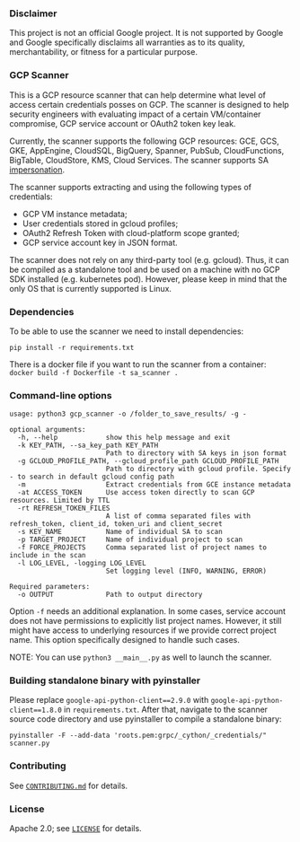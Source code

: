 ### Disclaimer

This project is not an official Google project. It is not supported by
Google and Google specifically disclaims all warranties as to its quality,
merchantability, or fitness for a particular purpose.

### GCP Scanner

This is a GCP resource scanner that can help determine what level of access certain credentials posses on GCP. The scanner is designed to help security engineers with
evaluating impact of a certain VM/container compromise, GCP service account or OAuth2 token key leak.

Currently, the scanner supports the following GCP resources: GCE, GCS, GKE, AppEngine, CloudSQL, BigQuery, Spanner, PubSub, CloudFunctions, BigTable, CloudStore, KMS, Cloud Services. The scanner supports SA [impersonation](https://cloud.google.com/iam/docs/impersonating-service-accounts).

The scanner supports extracting and using the following types of credentials:
* GCP VM instance metadata;
* User credentials stored in gcloud profiles;
* OAuth2 Refresh Token with cloud-platform scope granted; 
* GCP service account key in JSON format. 

The scanner does not rely on any third-party tool (e.g. gcloud). Thus, it can be compiled as a standalone tool and be used on a machine with no GCP SDK installed (e.g. kubernetes pod). However, please keep in mind that the only OS that is currently supported is Linux.

### Dependencies

To be able to use the scanner we need to install dependencies:

```
pip install -r requirements.txt
```

There is a docker file if you want to run the scanner from a container:
`docker build -f Dockerfile -t sa_scanner .`

### Command-line options

```
usage: python3 gcp_scanner -o /folder_to_save_results/ -g -

optional arguments:
  -h, --help            show this help message and exit
  -k KEY_PATH, --sa_key_path KEY_PATH
                        Path to directory with SA keys in json format
  -g GCLOUD_PROFILE_PATH, --gcloud_profile_path GCLOUD_PROFILE_PATH
                        Path to directory with gcloud profile. Specify - to search in default gcloud config path
  -m                    Extract credentials from GCE instance metadata
  -at ACCESS_TOKEN      Use access token directly to scan GCP resources. Limited by TTL
  -rt REFRESH_TOKEN_FILES
                        A list of comma separated files with refresh_token, client_id, token_uri and client_secret
  -s KEY_NAME           Name of individual SA to scan
  -p TARGET_PROJECT     Name of individual project to scan
  -f FORCE_PROJECTS     Comma separated list of project names to include in the scan
  -l LOG_LEVEL, -logging LOG_LEVEL
                        Set logging level (INFO, WARNING, ERROR)

Required parameters:
  -o OUTPUT             Path to output directory
```

Option `-f` needs an additional explanation. In some cases, service account does not have permissions to explicitly list project names. However, it still might have access to underlying resources if we provide correct project name. This option specifically designed to handle such cases.

NOTE: You can use `python3 __main__.py` as well to launch the scanner.


### Building standalone binary with pyinstaller

Please replace `google-api-python-client==2.9.0` with `google-api-python-client==1.8.0` in `requirements.txt`. After that, navigate to the scanner source code directory and use pyinstaller to compile a standalone binary:

`pyinstaller -F --add-data 'roots.pem:grpc/_cython/_credentials/" scanner.py`


### Contributing

See [`CONTRIBUTING.md`](CONTRIBUTING.md) for details.

### License

Apache 2.0; see [`LICENSE`](LICENSE) for details.
